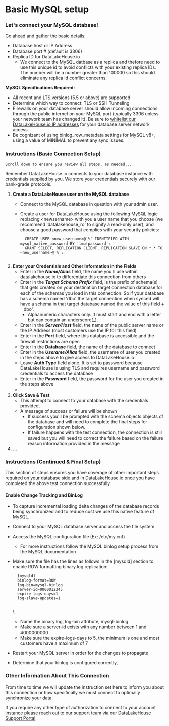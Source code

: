 # Basic MySQL setup

### Let's connect your MySQL database!

Go ahead and gather the basic details:

* Database host or IP Address
* Database port # (default is 3306)
* Replica ID for DataLakeHouse.io
  * We connect to the MySQL datbase as a replica and thefore need to use this unique id to avoid conflicts with your existing replica IDs. The number will be a number greater than 100000 so this should eliminate any replica id conflict concerns.

**MySQL Specifications Required:**

* All recent and LTS versions (5.5 or above) are supported
* Determine which way to connect: TLS or SSH Tunneling
* Firewalls on your database server should allow incoming connections through the public internet on your MySQL port (typically 3306 unless your network team has changed it).   Be sure to [whitelist our DataLakeHouse.io IP addresses](https://datalakehouse.io/whitelist-ip-addresses) for your database server network access.
* Be cognizant of using binlog\_row\_metadata settings for MySQL v8+, using a value of MINIMAL to prevent any sync issues.

### Instructions (Basic Connection Setup)

```
Scroll down to ensure you review all steps, as needed...
```

Remember DataLakeHouse.io connects to your database instance with credentials supplied by you. We store your credentials securely with our bank-grade protocols.

1. **Create a DataLakeHouse user on the MySQL database**
   * Connect to the MySQL database in question with your admin user.
   *   Create a user for DataLakeHouse using the following MySQL logic replacing \<newsername> with you a user name that you choose (we recommend 'datalakehouse\_ro' to signify a read-only user), and choose a good password that complies with your security policies:

       ```
         CREATE USER <new_username>@'%' IDENTIFIED WITH mysql_native_password BY 'tmp!password';
         GRANT SELECT, REPLICATION CLIENT, REPLICATION SLAVE ON *.* TO <new_username>@'%';
         
       ```
2. **Enter your Credentials and Other Information in the Fields**&#x20;
   * Enter in the _**Name/Alias**_ field, the name you'll use within datalakehouse.io to differentiate this connection from others
   * Enter in the _**Target Schema Prefix**_ field, is the prefix of schema(s) that gets created on your destination target connection database for each of the schemas you load in this connection. So if your database has a schema named 'dbo' the target connection when synced will have a schema in that target database named the value of this field + '\_dbo'.
     * Alphanumeric characters only. It must start and end with a letter but can contain an underscore(\_).
   * Enter in the _**Server/Host**_ field, the name of the public server name or the IP Address (most customers use the IP for this field)
   * Enter in the **Port** field, where this database is accessible and the firewall restrictions are open
   * Enter in the **Database** field, the name of the database to connect
   * Enter in the _**Userame/Alias**_ field, the username of user you created in the steps above to give access to DataLakeHouse.io
   * Leave **Auth Type** field alone. It is set to password because DataLakeHouse is using TLS and requires username and password credentials to access the database
   * Enter in the **Password** field, the password for the user you created in the steps above
   * &#x20;
3. **Click Save & Test**
   * This attempt to connect to your database with the credentials provided.
   * A message of success or failure will be shown
     * If success you'll be prompted with the schema objects objects of the database and will need to complete the final steps for configuration shown below.
     * If failure happens with the test connection, the connection is still saved but you will need to correct the failure based on the failure reason information provided in the message
4. **...**

&#x20;

### Instructions (Continued & Final Setup)

This section of steps ensures you have coverage of other important steps required on your database side and in DataLakeHouse.io once you have completed the above test connection successfully.

#### **Enable Change Tracking and BinLog**

* To capture incremental loading delta changes of the database records being synchronized and to reduce cost we use this native feature of MySQL. &#x20;
* Connect to your MySQL database server and access the file system
* Access the MySQL configuration file (Ex: /etc/my.cnf)
  * For more instructions follow the MySQL binlog setup process from the MySQL documentation
*   Make sure the file has the lines as follows in the \[mysqld] section to enable ROW formatting binary log replication:

    ```
      [mysqld]
      binlog-format=ROW
      log-bin=mysql-binlog
      server-id=0000012345
      expire-logs-days=1
      log-slave-updates=1
      
    ```

    \


    * Name the binary log, log-bin attribute, mysql-binlog
    * Make sure a server-id exists with any number between 1 and 4000000000
    * Make sure the expire-logs-days to 5, the minimum is one and most customers have a maximum of 7
* Restart your MySQL server in order for the changes to propagate
* Determine that your binlog is configured correctly,&#x20;

&#x20;

### Other Information About This Connection

From time to time we will update the instruction set here to inform you about this connection or how specifically we must connect to optimally synchronize your data.

If you require any other type of authorization to connect to your account instance please reach out to our support team via our [DataLakeHouse Support Portal](https://datalakehouse.zendesk.com).
